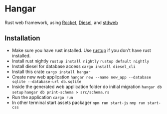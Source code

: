 # Hangar
Rust web framework, using [Rocket](https://rocket.rs), [Diesel](https://diesel.rs), and [stdweb](https://github.com/koute/stdweb)

## Installation
- Make sure you have rust installed. Use [rustup](https://www.rustup.rs/) if you don't have rust installed.
- Install rust nightly
  `rustup install nightly`
  `rustup default nightly`
- Install diesel for database access
  `cargo install diesel_cli`
- Install this crate
  `cargo install hangar`
- Create new web application
  `hangar new --name new_app --database sqlite --database-url db.sqlite`
- Inside the generated web application folder do initial migration
  `hangar db setup`
  `hangar db print-schema > src/schema.rs`
- Run the application
  `cargo run`
- In other terminal start assets packager
  `npm run start-js`
  `nmp run start-css`


